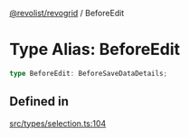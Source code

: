 [@revolist/revogrid](README.md) / BeforeEdit

# Type Alias: BeforeEdit

```ts
type BeforeEdit: BeforeSaveDataDetails;
```

## Defined in

[src/types/selection.ts:104](https://github.com/revolist/revogrid/blob/af3362245c6506a51c4b9ff572c0e5ce6908767a/src/types/selection.ts#L104)
